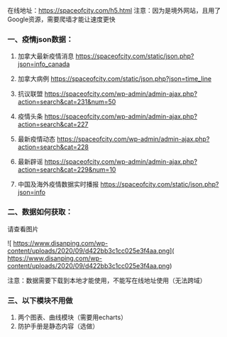 在线地址：https://spaceofcity.com/h5.html
注意：因为是境外网站，且用了Google资源，需要爬墙才能让速度更快

### 一、疫情json数据：

1. 加拿大最新疫情消息
https://spaceofcity.com/static/json.php?json=info_canada

2. 加拿大病例
https://spaceofcity.com/static/json.php?json=time_line

3. 抗议联盟
https://spaceofcity.com/wp-admin/admin-ajax.php?action=search&cat=231&num=50

4. 疫情头条
https://spaceofcity.com/wp-admin/admin-ajax.php?action=search&cat=227

5. 最新疫情动态
https://spaceofcity.com/wp-admin/admin-ajax.php?action=search&cat=228

6. 最新辟谣
https://spaceofcity.com/wp-admin/admin-ajax.php?action=search&cat=229&num=10

7. 中国及海外疫情数据实时播报
https://spaceofcity.com/static/json.php?json=info

### 二、数据如何获取：
请查看图片

![
https://www.disanping.com/wp-content/uploads/2020/09/d422bb3c1cc025e3f4aa.png](
https://www.disanping.com/wp-content/uploads/2020/09/d422bb3c1cc025e3f4aa.png)

注意：数据需要下载到本地才能使用，不能写在线地址使用（无法跨域）

### 三、以下模块不用做
1. 两个图表、曲线模块（需要用echarts）
2. 防护手册是静态内容（选做）



